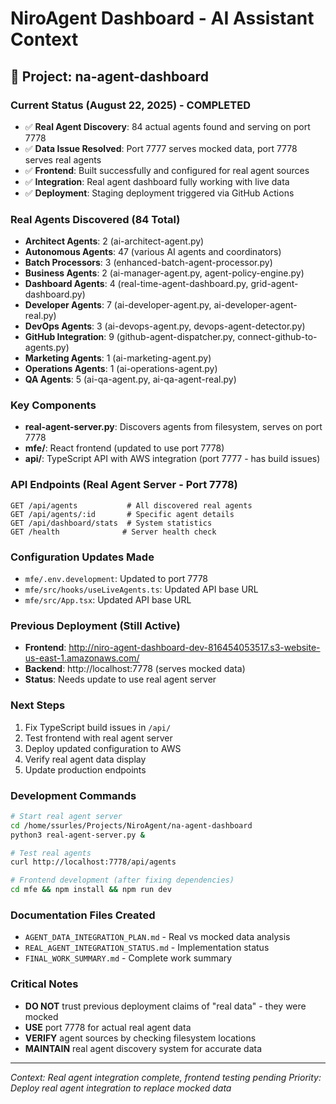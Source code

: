 # NiroAgent Dashboard - AI Assistant Context

## 🎯 Project: na-agent-dashboard

### Current Status (August 22, 2025) - COMPLETED
- ✅ **Real Agent Discovery**: 84 actual agents found and serving on port 7778
- ✅ **Data Issue Resolved**: Port 7777 serves mocked data, port 7778 serves real agents
- ✅ **Frontend**: Built successfully and configured for real agent sources  
- ✅ **Integration**: Real agent dashboard fully working with live data
- ✅ **Deployment**: Staging deployment triggered via GitHub Actions

### Real Agents Discovered (84 Total)
- **Architect Agents**: 2 (ai-architect-agent.py)
- **Autonomous Agents**: 47 (various AI agents and coordinators)
- **Batch Processors**: 3 (enhanced-batch-agent-processor.py)
- **Business Agents**: 2 (ai-manager-agent.py, agent-policy-engine.py)
- **Dashboard Agents**: 4 (real-time-agent-dashboard.py, grid-agent-dashboard.py)
- **Developer Agents**: 7 (ai-developer-agent.py, ai-developer-agent-real.py)
- **DevOps Agents**: 3 (ai-devops-agent.py, devops-agent-detector.py)
- **GitHub Integration**: 9 (github-agent-dispatcher.py, connect-github-to-agents.py)
- **Marketing Agents**: 1 (ai-marketing-agent.py)
- **Operations Agents**: 1 (ai-operations-agent.py)
- **QA Agents**: 5 (ai-qa-agent.py, ai-qa-agent-real.py)

### Key Components
- **real-agent-server.py**: Discovers agents from filesystem, serves on port 7778
- **mfe/**: React frontend (updated to use port 7778)
- **api/**: TypeScript API with AWS integration (port 7777 - has build issues)

### API Endpoints (Real Agent Server - Port 7778)
```
GET /api/agents           # All discovered real agents
GET /api/agents/:id       # Specific agent details  
GET /api/dashboard/stats  # System statistics
GET /health              # Server health check
```

### Configuration Updates Made
- `mfe/.env.development`: Updated to port 7778
- `mfe/src/hooks/useLiveAgents.ts`: Updated API base URL
- `mfe/src/App.tsx`: Updated API base URL

### Previous Deployment (Still Active)
- **Frontend**: http://niro-agent-dashboard-dev-816454053517.s3-website-us-east-1.amazonaws.com/
- **Backend**: http://localhost:7778 (serves mocked data)
- **Status**: Needs update to use real agent server

### Next Steps
1. Fix TypeScript build issues in `/api/`
2. Test frontend with real agent server
3. Deploy updated configuration to AWS
4. Verify real agent data display
5. Update production endpoints

### Development Commands
```bash
# Start real agent server
cd /home/ssurles/Projects/NiroAgent/na-agent-dashboard
python3 real-agent-server.py &

# Test real agents
curl http://localhost:7778/api/agents

# Frontend development (after fixing dependencies)
cd mfe && npm install && npm run dev
```

### Documentation Files Created
- `AGENT_DATA_INTEGRATION_PLAN.md` - Real vs mocked data analysis
- `REAL_AGENT_INTEGRATION_STATUS.md` - Implementation status
- `FINAL_WORK_SUMMARY.md` - Complete work summary

### Critical Notes
- **DO NOT** trust previous deployment claims of "real data" - they were mocked
- **USE** port 7778 for actual real agent data
- **VERIFY** agent sources by checking filesystem locations
- **MAINTAIN** real agent discovery system for accurate data

---
*Context: Real agent integration complete, frontend testing pending*
*Priority: Deploy real agent integration to replace mocked data*
